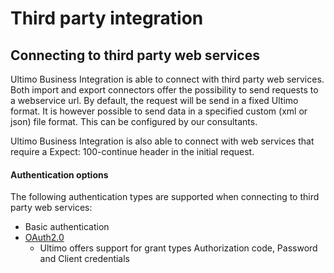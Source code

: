 # Third party integration

## Connecting to third party web services

Ultimo Business Integration is able to connect with third party web services. Both import and export connectors offer the possibility to send requests to a webservice url. By default, the request will be send in a fixed Ultimo format. It is however possible to send data in a specified custom \(xml or json\) file format. This can be configured by our consultants.

Ultimo Business Integration is also able to connect with web services that require a Expect: 100-continue header in the initial request.

#### Authentication options

The following authentication types are supported when connecting to third party web services:

* Basic authentication
* [OAuth2.0](https://oauth.net/2/)
  * Ultimo offers support for grant types Authorization code, Password and Client credentials

|  |
| :--- |


